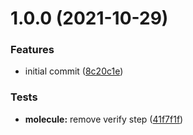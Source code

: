 # 1.0.0 (2021-10-29)


### Features

* initial commit ([8c20c1e](https://github.com/gliech/lxd-ansible-role/commit/8c20c1e345bcec99d00267961694f2dd355fa050))


### Tests

* **molecule:** remove verify step ([41f7f1f](https://github.com/gliech/lxd-ansible-role/commit/41f7f1f17e4a552fade00665b0ab15238b543ecc))
